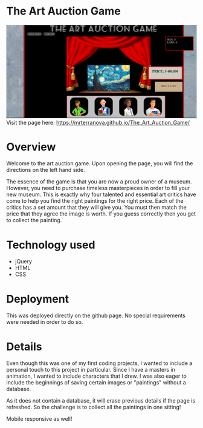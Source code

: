# The Art Auction Game
![alt text](assets/images/layout1.png)
Visit the page here: https://mrterranova.github.io/The_Art_Auction_Game/
  

# Overview
Welcome to the art auction game. Upon opening the page, you will find the directions on the left hand side. 

The essence of the game is that you are now a proud owner of a museum. However, you need to purchase timeless masterpieces in order to fill your new museum. This is exactly why four talented and essential art critics have come to help you find the right paintings for the right price. Each of the critics has a set amount that they will give you. You must then match the price that they agree the image is worth. If you guess correctly then you get to collect the painting. 

# Technology used
- jQuery
- HTML
- CSS

# Deployment
This was deployed directly on the github page. No special requirements were needed in order to do so. 

# Details
Even though this was one of my first coding projects, I wanted to include a personal touch to this project in particular. Since I have a masters in animation, I wanted to include characters that I drew. I was also eager to include the beginnings of saving certain images or "paintings" without a database. 

As it does not contain a database, it will erase previous details if the page is refreshed. So the challenge is to collect all the paintings in one sitting! 

Mobile responsive as well!
  
